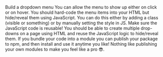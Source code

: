 Build a dropdown menu
You can allow the menu to show up either on click or on hover.
You should hard-code the menu items into your HTML but hide/reveal them using JavaScript. You can do this either by adding a class (visible or something) or by manually setting the style in JS.
Make sure the JavaScript code is reusable! You should be able to create multiple drop-downs on a page using HTML and reuse the JavaScript logic to hide/reveal them.
If you bundle your code into a module you can publish your package to npm, and then install and use it anytime you like! Nothing like publishing your own modules to make you feel like a pro 😎.